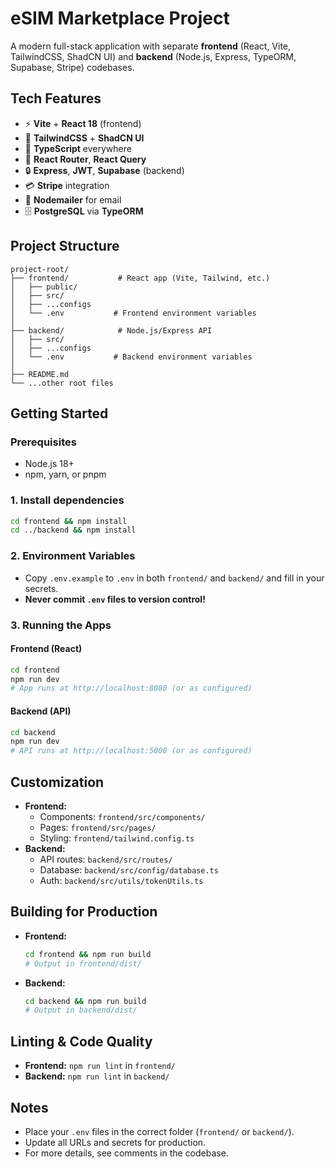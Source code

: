 # eSIM Marketplace Project

A modern full-stack application with separate **frontend** (React, Vite, TailwindCSS, ShadCN UI) and **backend** (Node.js, Express, TypeORM, Supabase, Stripe) codebases.

## Tech Features

- ⚡️ **Vite** + **React 18** (frontend)
- 🎨 **TailwindCSS** + **ShadCN UI**
- 🧩 **TypeScript** everywhere
- 🧭 **React Router**, **React Query**
- 🔒 **Express**, **JWT**, **Supabase** (backend)
- 💳 **Stripe** integration
- 📧 **Nodemailer** for email
- 🗄️ **PostgreSQL** via **TypeORM**

## Project Structure

```
project-root/
├── frontend/           # React app (Vite, Tailwind, etc.)
│   ├── public/
│   ├── src/
│   ├── ...configs
│   └── .env           # Frontend environment variables
│
├── backend/            # Node.js/Express API
│   ├── src/
│   ├── ...configs
│   └── .env           # Backend environment variables
│
├── README.md
└── ...other root files
```

## Getting Started

### Prerequisites
- Node.js 18+
- npm, yarn, or pnpm

### 1. Install dependencies
```bash
cd frontend && npm install
cd ../backend && npm install
```

### 2. Environment Variables
- Copy `.env.example` to `.env` in both `frontend/` and `backend/` and fill in your secrets.
- **Never commit `.env` files to version control!**

### 3. Running the Apps
#### Frontend (React)
```bash
cd frontend
npm run dev
# App runs at http://localhost:8080 (or as configured)
```
#### Backend (API)
```bash
cd backend
npm run dev
# API runs at http://localhost:5000 (or as configured)
```

## Customization
- **Frontend:**
  - Components: `frontend/src/components/`
  - Pages: `frontend/src/pages/`
  - Styling: `frontend/tailwind.config.ts`
- **Backend:**
  - API routes: `backend/src/routes/`
  - Database: `backend/src/config/database.ts`
  - Auth: `backend/src/utils/tokenUtils.ts`

## Building for Production
- **Frontend:**
  ```bash
  cd frontend && npm run build
  # Output in frontend/dist/
  ```
- **Backend:**
  ```bash
  cd backend && npm run build
  # Output in backend/dist/
  ```

## Linting & Code Quality
- **Frontend:** `npm run lint` in `frontend/`
- **Backend:** `npm run lint` in `backend/`

## Notes
- Place your `.env` files in the correct folder (`frontend/` or `backend/`).
- Update all URLs and secrets for production.
- For more details, see comments in the codebase.
